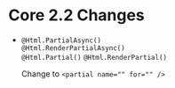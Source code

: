 
# Core 2.2 Changes

* ```@Html.PartialAsync()```                  
  ```@Html.RenderPartialAsync()```  
  ```@Html.Partial()```
  ```@Html.RenderPartial()``` 
  
     Change to   ```<partial name="" for="" />```
